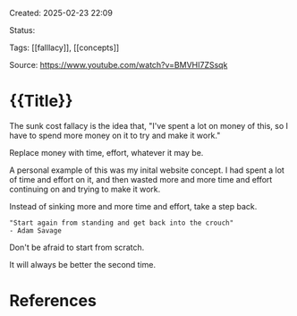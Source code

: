 Created: 2025-02-23 22:09

Status:

Tags: [[falllacy]], [[concepts]]

Source: https://www.youtube.com/watch?v=BMVHI7ZSsqk

# {{Title}}

The sunk cost fallacy is the idea that, "I've spent a lot on money of this, so I have to spend more money on it to try and make it work."

Replace money with time, effort, whatever it may be.

A personal example of this was my inital website concept. I had spent a lot of time and effort on it, and then wasted more and more time and effort continuing on and trying to make it work.

Instead of sinking more and more time and effort, take a step back.

	"Start again from standing and get back into the crouch"
	- Adam Savage

Don't be afraid to start from scratch.

It will always be better the second time.

# References


